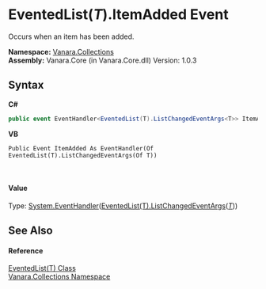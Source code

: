 # EventedList(*T*).ItemAdded Event
 

Occurs when an item has been added.

**Namespace:**&nbsp;<a href="062563b8-e616-d697-89ef-6de2b291d4a0">Vanara.Collections</a><br />**Assembly:**&nbsp;Vanara.Core (in Vanara.Core.dll) Version: 1.0.3

## Syntax

**C#**<br />
``` C#
public event EventHandler<EventedList(T).ListChangedEventArgs<T>> ItemAdded
```

**VB**<br />
``` VB
Public Event ItemAdded As EventHandler(Of EventedList(T).ListChangedEventArgs(Of T))
```

<br />

#### Value
Type: <a href="http://msdn2.microsoft.com/en-us/library/db0etb8x" target="_blank">System.EventHandler</a>(<a href="dca988eb-8a3d-962c-faa7-88c26f47da65">EventedList(T).ListChangedEventArgs</a>(<a href="76b2d53b-475e-39f2-60e1-b6b89876e9a2">*T*</a>))

## See Also


#### Reference
<a href="76b2d53b-475e-39f2-60e1-b6b89876e9a2">EventedList(T) Class</a><br /><a href="062563b8-e616-d697-89ef-6de2b291d4a0">Vanara.Collections Namespace</a><br />